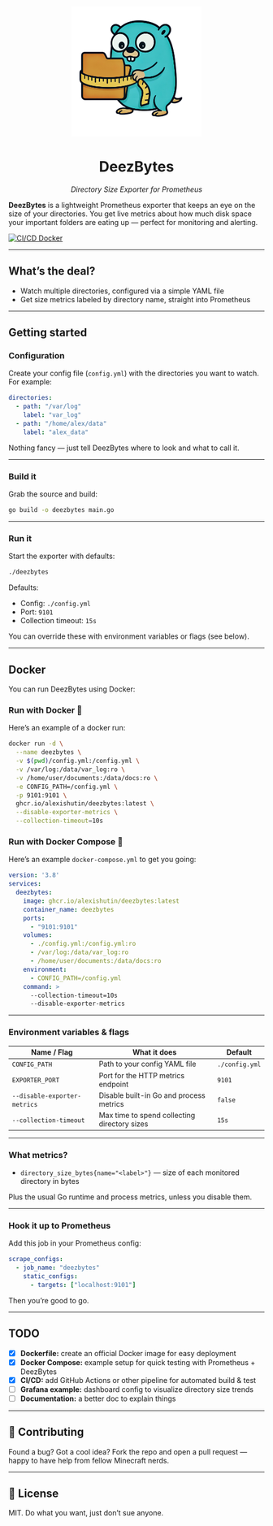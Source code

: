 <div align="center">
  <img style="width: 256px; height: 256px;" src="./DeezBytes_logo.png" alt="logo" />
  <h1>DeezBytes</h1>
  <p><em>Directory Size Exporter for Prometheus</em></p>
</div>


**DeezBytes** is a lightweight Prometheus exporter that keeps an eye on the size of your directories. You get live metrics about how much disk space your important folders are eating up — perfect for monitoring and alerting.

[![CI/CD Docker](https://github.com/AlexisHutin/DeezBytes/actions/workflows/ci-cd.yml/badge.svg?branch=main)](https://github.com/AlexisHutin/DeezBytes/actions/workflows/ci-cd.yml)

---

## What’s the deal?

- Watch multiple directories, configured via a simple YAML file
- Get size metrics labeled by directory name, straight into Prometheus

---

## Getting started

### Configuration

Create your config file (`config.yml`) with the directories you want to watch. For example:

```yaml
directories:
  - path: "/var/log"
    label: "var_log"
  - path: "/home/alex/data"
    label: "alex_data"
```

Nothing fancy — just tell DeezBytes where to look and what to call it.

---

### Build it

Grab the source and build:

```bash
go build -o deezbytes main.go
```

---

### Run it

Start the exporter with defaults:

```bash
./deezbytes
```

Defaults:  
- Config: `./config.yml`  
- Port: `9101`  
- Collection timeout: `15s`

You can override these with environment variables or flags (see below).

---

## Docker

You can run DeezBytes using Docker:

### Run with Docker 🐳

Here’s an example of a docker run:

```bash
docker run -d \
  --name deezbytes \
  -v $(pwd)/config.yml:/config.yml \
  -v /var/log:/data/var_log:ro \
  -v /home/user/documents:/data/docs:ro \
  -e CONFIG_PATH=/config.yml \
  -p 9101:9101 \
  ghcr.io/alexishutin/deezbytes:latest \
  --disable-exporter-metrics \
  --collection-timeout=10s
```

### Run with Docker Compose 🐳

Here’s an example `docker-compose.yml` to get you going:

```yaml
version: '3.8'
services:
  deezbytes:
    image: ghcr.io/alexishutin/deezbytes:latest
    container_name: deezbytes
    ports:
      - "9101:9101"
    volumes:
      - ./config.yml:/config.yml:ro
      - /var/log:/data/var_log:ro
      - /home/user/documents:/data/docs:ro
    environment:
      - CONFIG_PATH=/config.yml
    command: >
      --collection-timeout=10s
      --disable-exporter-metrics
```

---

### Environment variables & flags

| Name / Flag                | What it does                                     | Default         |
|---------------------------|-------------------------------------------------|-----------------|
| `CONFIG_PATH`              | Path to your config YAML file                    | `./config.yml`  |
| `EXPORTER_PORT`            | Port for the HTTP metrics endpoint               | `9101`          |
| `--disable-exporter-metrics` | Disable built-in Go and process metrics          | `false`         |
| `--collection-timeout`      | Max time to spend collecting directory sizes     | `15s`           |


---

### What metrics?

- `directory_size_bytes{name="<label>"}` — size of each monitored directory in bytes

Plus the usual Go runtime and process metrics, unless you disable them.

---

### Hook it up to Prometheus

Add this job in your Prometheus config:

```yaml
scrape_configs:
  - job_name: "deezbytes"
    static_configs:
      - targets: ["localhost:9101"]
```

Then you’re good to go.

---

## TODO

- [x] **Dockerfile:** create an official Docker image for easy deployment  
- [x] **Docker Compose:** example setup for quick testing with Prometheus + DeezBytes  
- [x] **CI/CD:** add GitHub Actions or other pipeline for automated build & test  
- [ ] **Grafana example:** dashboard config to visualize directory size trends 
- [ ] **Documentation:** a better doc to explain things 

---

## 🙌 Contributing

Found a bug? Got a cool idea? Fork the repo and open a pull request — happy to have help from fellow Minecraft nerds.

---

## 🪪 License

MIT. Do what you want, just don’t sue anyone.
